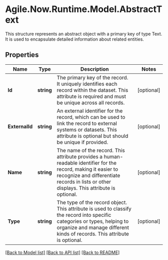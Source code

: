 # Agile.Now.Runtime.Model.AbstractText
This structure represents an abstract object with a primary key of type Text. It is used to encapsulate detailed information about related entities.

## Properties

Name | Type | Description | Notes
------------ | ------------- | ------------- | -------------
**Id** | **string** | The primary key of the record. It uniquely identifies each record within the dataset. This attribute is required and must be unique across all records. | [optional] 
**ExternalId** | **string** | An external identifier for the record, which can be used to link the record to external systems or datasets. This attribute is optional but should be unique if provided. | [optional] 
**Name** | **string** | The name of the record. This attribute provides a human-readable identifier for the record, making it easier to recognize and differentiate records in lists or other displays. This attribute is optional. | [optional] 
**Type** | **string** | The type of the record object. This attribute is used to classify the record into specific categories or types, helping to organize and manage different kinds of records. This attribute is optional. | [optional] 

[[Back to Model list]](../../README.md#documentation-for-models) [[Back to API list]](../../README.md#documentation-for-api-endpoints) [[Back to README]](../../README.md)

